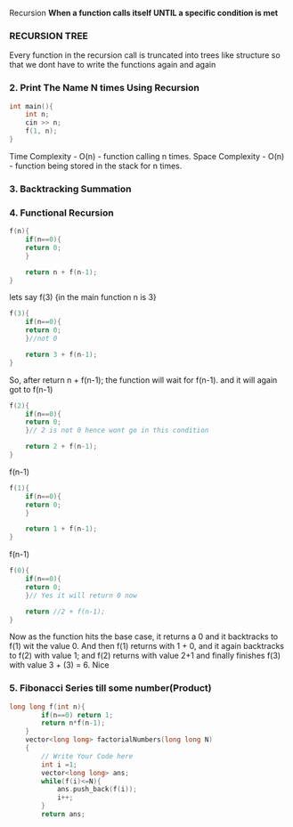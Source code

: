 Recursion
**When a function calls itself UNTIL a specific condition is met**

### RECURSION TREE

Every function in the recursion call is truncated into trees like structure so that we dont have to write the functions again and again

### 2. Print The Name N times Using Recursion

```c++
int main(){
	int n;
	cin >> n;
	f(1, n);
}
```

Time Complexity - O(n) - function calling n times.
Space Complexity - O(n) - function being stored in the stack for n times.

### 3. Backtracking Summation

### 4. Functional Recursion


```cpp
f(n){
	if(n==0){
	return 0;
	}

	return n + f(n-1);
}
```
lets say f(3) {in the main function n is 3}

```cpp
f(3){
	if(n==0){
	return 0;
	}//not 0

	return 3 + f(n-1);
}
```
So, after return n + f(n-1); the function will wait for f(n-1).
and it will again got to
f(n-1)
```cpp
f(2){
	if(n==0){
	return 0;
	}// 2 is not 0 hence wont go in this condition

	return 2 + f(n-1);
}
```

f(n-1)
```cpp
f(1){
	if(n==0){
	return 0;
	}

	return 1 + f(n-1);
}
```

f(n-1)
```cpp
f(0){
	if(n==0){
	return 0;
	}// Yes it will return 0 now

	return //2 + f(n-1);
}
```
Now as the function hits the base case, it returns a 0 and it backtracks to f(1) wit the
value 0. And then f(1) returns with 1 + 0, and it again backtracks to f(2) with value 1;
and f(2) returns with value 2+1 and finally finishes f(3) with value 3 + (3) = 6. Nice


### 5. Fibonacci Series till some number(Product)
```cpp
long long f(int n){
        if(n==0) return 1;
        return n*f(n-1);
    }
    vector<long long> factorialNumbers(long long N)
    {
        // Write Your Code here
        int i =1;
        vector<long long> ans;
        while(f(i)<=N){
            ans.push_back(f(i));
            i++;
        }
        return ans;
```



